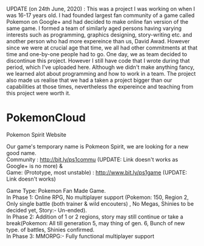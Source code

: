 UPDATE (on 24th June, 2020) : This was a project I was working on when I was 16-17 years old. I had founded largest fan community of a game called Pokemon on Google+ and had decided to make online fan version of the same game. I formed a team of similarly aged persons having varying interests such as programming, graphics designing, story-writing etc. and another person who had more expereince than us, David Awad. However since we were at crucial age that time, we all had other commitments at that time and one-by-one people had to go. One day, we as team decided to discontinue this project. However I still have code that I wrote during that period, which I've uploaded here. Although we didn't make anything fancy, we learned alot about programming and how to work in a team. The project also made us realise that we had a taken a project bigger than our capabilities at those times, nevertheless the expereince and teaching from this project were worth it.

PokemonCloud <br />
============

Pokemon Spirit Website <br />

Our game's temporary name is Pokmeon Spirit, we are looking for a new good name. </br >
Community : http://bit.ly/ps1commu (UPDATE: Link doesn't works as Google+ is no more) &  <br />
Game: (Prototype, most unstable) : http://www.bit.ly/ps1game  (UPDATE: Link doesn't works) <br />

Game Type: Pokemon Fan Made Game. <br />
  In Phase 1: Online RPG, No multiplayer support (Pokemon: 150, Region 2, Only single battle (both trainer & wild encouters) 
           , No Megas, Shinies to be decided yet, Story:- Un-ended). <br />
  In Phase 2: Addition of 1 or 2 regions, story may still continue or take a break(Pokemon: All till generation 5, may thing of gen. 6, Bunch of new type.
           of battles, Shinies confirmed. <br />
  In Phase 3: MMORPG:- Fully functional multiplayer support
